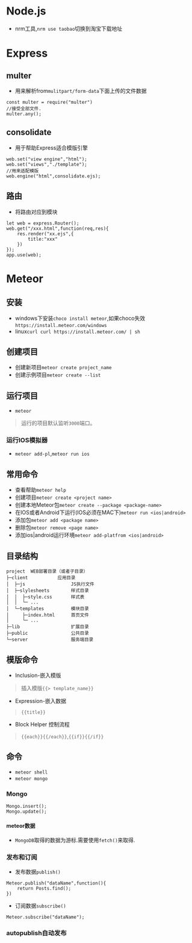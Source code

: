 # Node.js

- nrm工具,`nrm use taobao`切换到淘宝下载地址

# Express

## multer

- 用来解析from`mulitpart/form-data`下面上传的文件数据

```
const multer = require("multer")
//接受全部文件.
multer.any();
```

## consolidate

- 用于帮助Express适合模版引擎

```
web.set("view engine","html");
web.set("views","./template");
//用来适配模版
web.engine("html",consolidate.ejs);
```

## 路由

- 将路由对应到模块

```
let web = express.Router();
web.get("/xxx.html",function(req,res){
    res.render("xx.ejs",{
        title:"xxx"
    })
});
app.use(web);
```

# Meteor
## 安装
- windows下安装`choco install meteor`,如果choco失效`https://install.meteor.com/windows`
- linux`curl curl https://install.meteor.com/ | sh`

## 创建项目
- 创建新项目`meteor create project_name`
- 创建示例项目`meteor create --list`

## 运行项目
- `meteor`
> 运行的项目默认监听`3000`端口。

### 运行IOS模拟器
- `meteor add-pl`,`meteor run ios`

## 常用命令
- 查看帮助`meteor help`
- 创建项目`meteor create <project name>`
- 创建本地Meteor包`meteor create --package <package-name>`
- 在IOS或者Android下运行(IOS必须在MAC下)`meteor run <ios|android>`
- 添加包`meteor add <package name>`
- 删除包`meteor remove <page name>`
- 添加ios|android运行环境`meteor add-platfrom <ios|android>`

## 目录结构
```
project  WEB部署目录（或者子目录）
├─client           应用目录
│  ├─js                 JS执行文件
│  ├─slylesheets        样式目录 
│  │  ├─style.css       样式表
│  │  └─ ...            
│  └─templates          模块目录
│     ├─index.html      首页文件
│     └─ ...    
├─lib                   扩展目录
├─public                公共目录
└─server                服务端目录
```

## 模版命令
- Inclusion-嵌入模版
> 插入模版`{{> template_name}}`

- Expression-嵌入数据
> `{{title}}`

- Block Helper 控制流程
> `{{each}}{{/each}}`,`{{if}}{{/if}}`

## 命令

+ `meteor shell`
+ `meteor mongo`

### Mongo

```
Mongo.insert();
Mongo.update();
```

#### meteor数据

- `MongoDB`取得的数据为游标.需要使用`fetch()`来取得.

### 发布和订阅
- 发布数据`publish()`
```
Meteor.publish("dataName",function(){
	return Posts.find();
})
```

- 订阅数据`subscribe()`
```
Meteor.subscribe("dataName");
```

### autopublish自动发布
